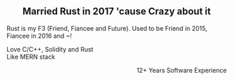<h2 align="center">Married Rust in 2017 'cause Crazy about it</h2>

Rust is my F3 (Friend, Fiancee and Future). Used to be Friend in 2015, Fiancee in 2016 and ~! </br>

Love C/C++, Solidity and Rust </br>
Like MERN stack

<p align="right">12+ Years Software Experience</p>
